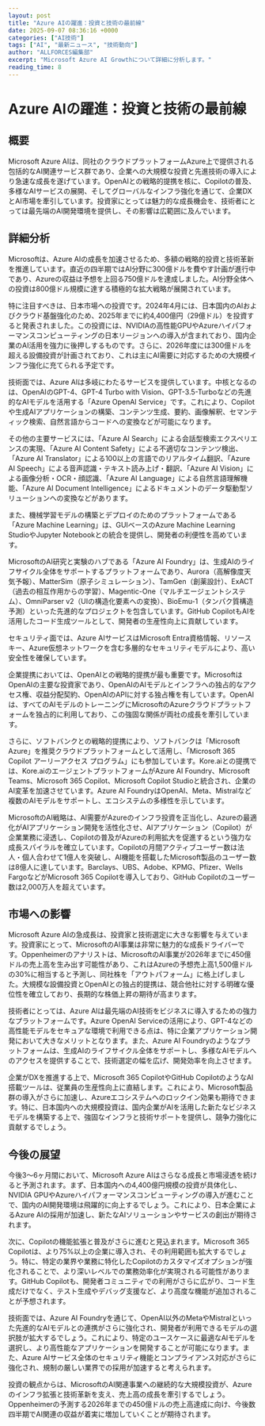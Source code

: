 ```yaml
---
layout: post
title: "Azure AIの躍進：投資と技術の最前線"
date: 2025-09-07 08:36:16 +0000
categories: ["AI技術"]
tags: ["AI", "最新ニュース", "技術動向"]
author: "ALLFORCES編集部"
excerpt: "Microsoft Azure AI Growthについて詳細に分析します。"
reading_time: 8
---
```


# Azure AIの躍進：投資と技術の最前線

## 概要
Microsoft Azure AIは、同社のクラウドプラットフォームAzure上で提供される包括的なAI関連サービス群であり、企業への大規模な投資と先進技術の導入により急速な成長を遂げています。OpenAIとの戦略的提携を核に、Copilotの普及、多様なAIサービスの展開、そしてグローバルなインフラ強化を通じて、企業DXとAI市場を牽引しています。投資家にとっては魅力的な成長機会を、技術者にとっては最先端のAI開発環境を提供し、その影響は広範囲に及んでいます。

## 詳細分析
Microsoftは、Azure AIの成長を加速させるため、多額の戦略的投資と技術革新を推進しています。直近の四半期ではAI分野に300億ドルを費やす計画が進行中であり、Azureの収益は予想を上回る750億ドルを達成しました。AI分野全体への投資は800億ドル規模に達する積極的な拡大戦略が展開されています。

特に注目すべきは、日本市場への投資です。2024年4月には、日本国内のAIおよびクラウド基盤強化のため、2025年までに約4,400億円（29億ドル）を投資すると発表されました。この投資には、NVIDIAの高性能GPUやAzureハイパフォーマンスコンピューティングの日本リージョンへの導入が含まれており、国内企業のAI活用を強力に後押しするものです。さらに、2026年度には300億ドルを超える設備投資が計画されており、これは主にAI需要に対応するための大規模インフラ強化に充てられる予定です。

技術面では、Azure AIは多岐にわたるサービスを提供しています。中核となるのは、OpenAIのGPT-4、GPT-4 Turbo with Vision、GPT-3.5-Turboなどの先進的なAIモデルを活用する「Azure OpenAI Service」です。これにより、Copilotや生成AIアプリケーションの構築、コンテンツ生成、要約、画像解釈、セマンティック検索、自然言語からコードへの変換などが可能になります。

その他の主要サービスには、「Azure AI Search」による会話型検索エクスペリエンスの実現、「Azure AI Content Safety」による不適切なコンテンツ検出、「Azure AI Translator」による100以上の言語でのリアルタイム翻訳、「Azure AI Speech」による音声認識・テキスト読み上げ・翻訳、「Azure AI Vision」による画像分析・OCR・顔認識、「Azure AI Language」による自然言語理解機能、「Azure AI Document Intelligence」によるドキュメントのデータ駆動型ソリューションへの変換などがあります。

また、機械学習モデルの構築とデプロイのためのプラットフォームである「Azure Machine Learning」は、GUIベースのAzure Machine Learning StudioやJupyter Notebookとの統合を提供し、開発者の利便性を高めています。

MicrosoftのAI研究と実験のハブである「Azure AI Foundry」は、生成AIのライフサイクル全体をサポートするプラットフォームであり、Aurora（高解像度天気予報）、MatterSim（原子シミュレーション）、TamGen（創薬設計）、ExACT（過去の相互作用からの学習）、Magentic-One（マルチエージェントシステム）、OmniParser v2（UIの構造化要素への変換）、BioEmu-1（タンパク質構造予測）といった先進的なプロジェクトを包含しています。GitHub CopilotもAIを活用したコード生成ツールとして、開発者の生産性向上に貢献しています。

セキュリティ面では、Azure AIサービスはMicrosoft Entra資格情報、リソースキー、Azure仮想ネットワークを含む多層的なセキュリティモデルにより、高い安全性を確保しています。

企業提携においては、OpenAIとの戦略的提携が最も重要です。MicrosoftはOpenAIの主要な投資家であり、OpenAIのAIモデルとインフラへの独占的なアクセス権、収益分配契約、OpenAIのAPIに対する独占権を有しています。OpenAIは、すべてのAIモデルのトレーニングにMicrosoftのAzureクラウドプラットフォームを独占的に利用しており、この強固な関係が両社の成長を牽引しています。

さらに、ソフトバンクとの戦略的提携により、ソフトバンクは「Microsoft Azure」を推奨クラウドプラットフォームとして活用し、「Microsoft 365 Copilot アーリーアクセス プログラム」にも参加しています。Kore.aiとの提携では、Kore.aiのエージェントプラットフォームがAzure AI Foundry、Microsoft Teams、Microsoft 365 Copilot、Microsoft Copilot Studioと統合され、企業のAI変革を加速させています。Azure AI FoundryはOpenAI、Meta、Mistralなど複数のAIモデルをサポートし、エコシステムの多様性を示しています。

MicrosoftのAI戦略は、AI需要がAzureのインフラ投資を正当化し、Azureの最適化がAIアプリケーション開発を活性化させ、AIアプリケーション（Copilot）が企業業務に浸透し、Copilotの普及がAzureの利用拡大を促進するという強力な成長スパイラルを確立しています。Copilotの月間アクティブユーザー数は法人・個人合わせて1億人を突破し、AI機能を搭載したMicrosoft製品のユーザー数は8億人に達しています。Barclays、UBS、Adobe、KPMG、Pfizer、Wells FargoなどがMicrosoft 365 Copilotを導入しており、GitHub Copilotのユーザー数は2,000万人を超えています。

## 市場への影響
Microsoft Azure AIの急成長は、投資家と技術選定に大きな影響を与えています。投資家にとって、MicrosoftのAI事業は非常に魅力的な成長ドライバーです。Oppenheimerのアナリストは、MicrosoftのAI事業が2026年までに450億ドルの売上高を生み出す可能性があり、これはAzureの予想売上高1,500億ドルの30%に相当すると予測し、同社株を「アウトパフォーム」に格上げしました。大規模な設備投資とOpenAIとの独占的提携は、競合他社に対する明確な優位性を確立しており、長期的な株価上昇の期待が高まります。

技術者にとっては、Azure AIは最先端のAI技術をビジネスに導入するための強力なプラットフォームです。Azure OpenAI Serviceの活用により、GPT-4などの高性能モデルをセキュアな環境で利用できる点は、特に企業アプリケーション開発において大きなメリットとなります。また、Azure AI Foundryのようなプラットフォームは、生成AIのライフサイクル全体をサポートし、多様なAIモデルへのアクセスを提供することで、技術選定の幅を広げ、開発効率を向上させます。

企業がDXを推進する上で、Microsoft 365 CopilotやGitHub CopilotのようなAI搭載ツールは、従業員の生産性向上に直結します。これにより、Microsoft製品群の導入がさらに加速し、Azureエコシステムへのロックイン効果も期待できます。特に、日本国内への大規模投資は、国内企業がAIを活用した新たなビジネスモデルを構築する上で、強固なインフラと技術サポートを提供し、競争力強化に貢献するでしょう。

## 今後の展望
今後3～6ヶ月間において、Microsoft Azure AIはさらなる成長と市場浸透を続けると予測されます。まず、日本国内への4,400億円規模の投資が具体化し、NVIDIA GPUやAzureハイパフォーマンスコンピューティングの導入が進むことで、国内のAI開発環境は飛躍的に向上するでしょう。これにより、日本企業によるAzure AIの採用が加速し、新たなAIソリューションやサービスの創出が期待されます。

次に、Copilotの機能拡張と普及がさらに進むと見込まれます。Microsoft 365 Copilotは、より75%以上の企業に導入され、その利用範囲も拡大するでしょう。特に、特定の業界や業務に特化したCopilotのカスタマイズオプションが強化されることで、より深いレベルでの業務効率化が実現される可能性があります。GitHub Copilotも、開発者コミュニティでの利用がさらに広がり、コード生成だけでなく、テスト生成やデバッグ支援など、より高度な機能が追加されることが予想されます。

技術面では、Azure AI Foundryを通じて、OpenAI以外のMetaやMistralといった先進的なAIモデルとの連携がさらに強化され、開発者が利用できるモデルの選択肢が拡大するでしょう。これにより、特定のユースケースに最適なAIモデルを選択し、より高性能なアプリケーションを開発することが可能になります。また、Azure AIサービス全体のセキュリティ機能とコンプライアンス対応がさらに強化され、規制の厳しい業界での採用が加速すると考えられます。

投資の観点からは、MicrosoftのAI関連事業への継続的な大規模投資が、Azureのインフラ拡張と技術革新を支え、売上高の成長を牽引するでしょう。Oppenheimerの予測する2026年までの450億ドルの売上高達成に向け、今後数四半期でAI関連の収益が着実に増加していくことが期待されます。

